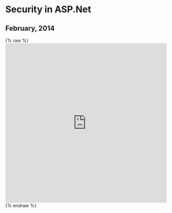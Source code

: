 # Security in ASP.Net

## February, 2014

{% raw %}<iframe id="iframe_container" webkitallowfullscreen="" mozallowfullscreen="" allowfullscreen="" src="https://prezi.com/embed/whrjfvwws75v/?bgcolor=ffffff&amp;lock_to_path=0&amp;autoplay=0&amp;autohide_ctrls=0&amp;landing_data=bHVZZmNaNDBIWnNjdEVENDRhZDFNZGNIUE43MHdLNWpsdFJLb2ZHanI0U2xXSW5zT1loclZoWnBaUlFISGVieHhnPT0&amp;landing_sign=gKQeAkmjZkkEePXZ9YajjJ3zdJJbiEGCkdEbWdMExMw" width="100%" height="500" frameborder="0"></iframe>{% endraw %}